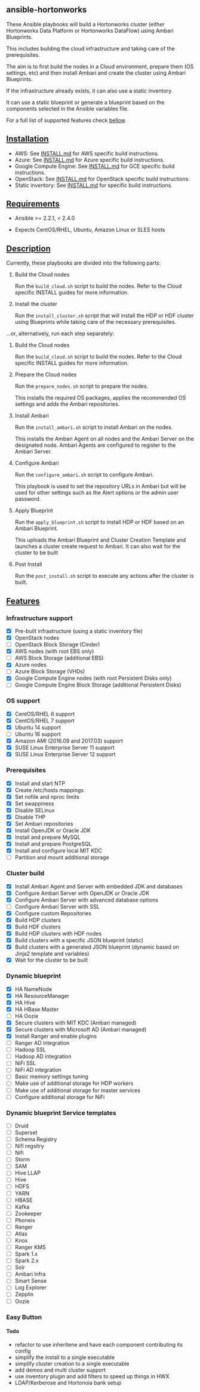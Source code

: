 ansible-hortonworks
-----------

These Ansible playbooks will build a Hortonworks cluster (either Hortonworks Data Platform or Hortonworks DataFlow) using Ambari Blueprints.

This includes building the cloud infrastructure and taking care of the prerequisites.

The aim is to first build the nodes in a Cloud environment, prepare them (OS settings, etc) and then install Ambari and create the cluster using Ambari Blueprints.

If the infrastructure already exists, it can also use a static inventory.

It can use a static blueprint or generate a blueprint based on the components selected in the Ansible variables file.

For a full list of supported features check [bellow](#features).


## [Installation](id:installation)

- AWS: See [INSTALL.md](../master/INSTALL_AWS.md) for AWS specific build instructions.
- Azure: See [INSTALL.md](../master/INSTALL_Azure.md) for Azure specific build instructions.
- Google Compute Engine: See [INSTALL.md](../master/INSTALL_GCE.md) for GCE specific build instructions.
- OpenStack: See [INSTALL.md](../master/INSTALL_OpenStack.md) for OpenStack specific build instructions.
- Static inventory: See [INSTALL.md](../master/INSTALL_static.md) for specific build instructions.


## [Requirements](id:requirements)

- Ansible >= 2.2.1, < 2.4.0

- Expects CentOS/RHEL, Ubuntu, Amazon Linux or SLES hosts


## [Description](id:description)

Currently, these playbooks are divided into the following parts:
 
1. Build the Cloud nodes

   Run the `build_cloud.sh` script to build the nodes. Refer to the Cloud specific INSTALL guides for more information.

2. Install the cluster

   Run the `install_cluster.sh` script that will install the HDP or HDF cluster using Blueprints while taking care of the necessary prerequisites.


...or, alternatively, run each step separately:

1. Build the Cloud nodes

   Run the `build_cloud.sh` script to build the nodes. Refer to the Cloud specific INSTALL guides for more information.

2. Prepare the Cloud nodes

   Run the `prepare_nodes.sh` script to prepare the nodes.
  
   This installs the required OS packages, applies the recommended OS settings and adds the Ambari repositories.

3. Install Ambari

   Run the `install_ambari.sh` script to install Ambari on the nodes.
  
   This installs the Ambari Agent on all nodes and the Ambari Server on the designated node. Ambari Agents are configured to register to the Ambari Server.

4. Configure Ambari

   Run the `configure_ambari.sh` script to configure Ambari.
  
   This playbook is used to set the repository URLs in Ambari but will be used for other settings such as the Alert options or the admin user password.

5. Apply Blueprint

   Run the `apply_blueprint.sh` script to install HDP or HDF based on an Ambari Blueprint.
  
   This uploads the Ambari Blueprint and Cluster Creation Template and launches a cluster create request to Ambari. It can also wait for the cluster to be built

6. Post Install

   Run the `post_install.sh` script to execute any actions after the cluster is built.


## [Features](id:features)

### Infrastructure support
- [x] Pre-built infrastructure (using a static inventory file)
- [x] OpenStack nodes
- [ ] OpenStack Block Storage (Cinder)
- [x] AWS nodes (with root EBS only)
- [ ] AWS Block Storage (additional EBS)
- [x] Azure nodes
- [ ] Azure Block Storage (VHDs)
- [x] Google Compute Engine nodes (with root Persistent Disks only)
- [ ] Google Compute Engine Block Storage (additional Persistent Disks)

### OS support
- [x] CentOS/RHEL 6 support
- [x] CentOS/RHEL 7 support
- [x] Ubuntu 14 support
- [ ] Ubuntu 16 support
- [x] Amazon AMI (2016.09 and 2017.03) support
- [x] SUSE Linux Enterprise Server 11 support
- [x] SUSE Linux Enterprise Server 12 support

### Prerequisites
- [x] Install and start NTP
- [x] Create /etc/hosts mappings
- [x] Set nofile and nproc limits
- [x] Set swappiness
- [x] Disable SELinux
- [x] Disable THP
- [x] Set Ambari repositories
- [x] Install OpenJDK or Oracle JDK
- [x] Install and prepare MySQL
- [x] Install and prepare PostgreSQL
- [x] Install and configure local MIT KDC
- [ ] Partition and mount additional storage

### Cluster build
- [x] Install Ambari Agent and Server with embedded JDK and databases
- [x] Configure Ambari Server with OpenJDK or Oracle JDK
- [x] Configure Ambari Server with advanced database options
- [ ] Configure Ambari Server with SSL
- [x] Configure custom Repositories
- [x] Build HDP clusters
- [x] Build HDF clusters
- [x] Build HDP clusters with HDF nodes
- [x] Build clusters with a specific JSON blueprint (static)
- [x] Build clusters with a generated JSON blueprint (dynamic based on Jinja2 template and variables)
- [x] Wait for the cluster to be built

### Dynamic blueprint
- [x] HA NameNode
- [x] HA ResourceManager
- [x] HA Hive
- [x] HA HBase Master
- [ ] HA Oozie
- [x] Secure clusters with MIT KDC (Ambari managed)
- [x] Secure clusters with Microsoft AD (Ambari managed)
- [x] Install Ranger and enable plugins
- [ ] Ranger AD integration
- [ ] Hadoop SSL
- [ ] Hadoop AD integration
- [ ] NiFi SSL
- [ ] NiFi AD integration
- [ ] Basic memory settings tuning
- [ ] Make use of additional storage for HDP workers
- [ ] Make use of additional storage for master services
- [ ] Configure additional storage for NiFi

### Dynamic blueprint Service templates
- [ ] Druid
- [ ] Superset
- [ ] Schema Registry
- [ ] NifI regsitry
- [ ] Nifi
- [ ] Storm
- [ ] SAM
- [ ] Hive LLAP
- [ ] Hive
- [ ] HDFS
- [ ] YARN
- [ ] HBASE
- [ ] Kafka
- [ ] Zookeeper
- [ ] Phoneix
- [ ] Ranger
- [ ] Atlas
- [ ] Knox
- [ ] Ranger KMS
- [ ] Spark 1.x
- [ ] Spark 2.x
- [ ] Solr
- [ ] Ambari Infra
- [ ] Smart Sense
- [ ] Log Explorer
- [ ] Zepplin
- [ ] Oozie

### Easy Button


#### Todo
- refactor to use inheritene and have each component contributing its config 
- simplify the install to a single executable
- simplify cluster creation to a single executable
- add demos and multi cluster support
- use inventory plugin and add filters to speed up things in HWX
- LDAP/Kerberose and Hortonoia bank setup
